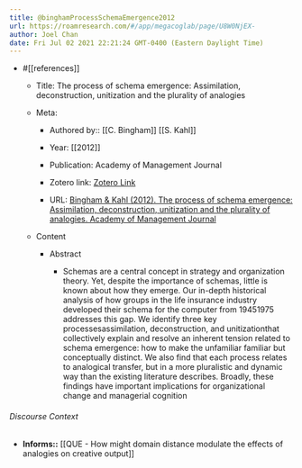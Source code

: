 ```yaml
---
title: @binghamProcessSchemaEmergence2012
url: https://roamresearch.com/#/app/megacoglab/page/U8W0NjEX-
author: Joel Chan
date: Fri Jul 02 2021 22:21:24 GMT-0400 (Eastern Daylight Time)
---
```


- #[[references]]

    - Title: The process of schema emergence: Assimilation, deconstruction, unitization and the plurality of analogies

    - Meta:

        - Authored by:: [[C. Bingham]] [[S. Kahl]]

        - Year: [[2012]]

        - Publication: Academy of Management Journal

        - Zotero link: [Zotero Link](zotero://select/items/1_5SKZ44BP)

        - URL: [Bingham & Kahl (2012). The process of schema emergence: Assimilation, deconstruction, unitization and the plurality of analogies. Academy of Management Journal](undefined)

    - Content

        - Abstract

            - Schemas are a central concept in strategy and organization theory. Yet, despite the importance of schemas, little is known about how they emerge. Our in-depth historical analysis of how groups in the life insurance industry developed their schema for the computer from 19451975 addresses this gap. We identify three key processesassimilation, deconstruction, and unitizationthat collectively explain and resolve an inherent tension related to schema emergence: how to make the unfamiliar familiar but conceptually distinct. We also find that each process relates to analogical transfer, but in a more pluralistic and dynamic way than the existing literature describes. Broadly, these findings have important implications for organizational change and managerial cognition

###### Discourse Context

- **Informs::** [[QUE - How might domain distance modulate the effects of analogies on creative output]]
